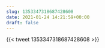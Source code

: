 ```yaml
---
slug: 1353347318687428608
date: 2021-01-24 14:21:59+00:00
draft: false
---
```


{{< tweet 1353347318687428608 >}}
